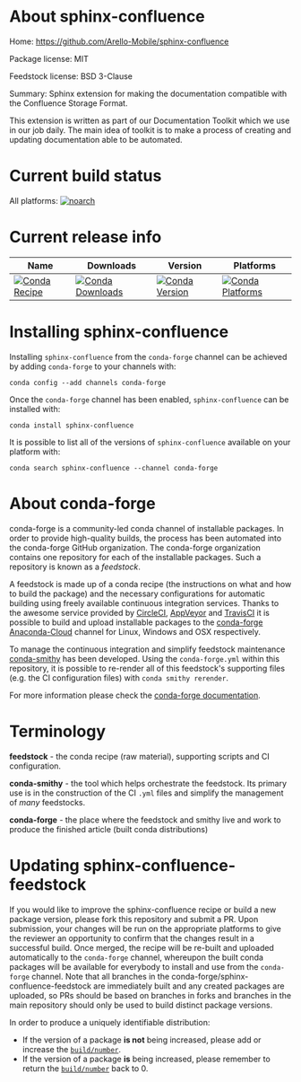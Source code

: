 About sphinx-confluence
=======================

Home: https://github.com/Arello-Mobile/sphinx-confluence

Package license: MIT

Feedstock license: BSD 3-Clause

Summary: Sphinx extension for making the documentation compatible with the Confluence Storage Format.

This extension is written as part of our Documentation Toolkit which
we use in our job daily. The main idea of toolkit is to make a process
of creating and updating documentation able to be automated.


Current build status
====================

All platforms:
[![noarch](https://img.shields.io/circleci/project/github/conda-forge/sphinx-confluence-feedstock/master.svg?label=noarch)](https://circleci.com/gh/conda-forge/sphinx-confluence-feedstock)

Current release info
====================

| Name | Downloads | Version | Platforms |
| --- | --- | --- | --- |
| [![Conda Recipe](https://img.shields.io/badge/recipe-sphinx--confluence-green.svg)](https://anaconda.org/conda-forge/sphinx-confluence) | [![Conda Downloads](https://img.shields.io/conda/dn/conda-forge/sphinx-confluence.svg)](https://anaconda.org/conda-forge/sphinx-confluence) | [![Conda Version](https://img.shields.io/conda/vn/conda-forge/sphinx-confluence.svg)](https://anaconda.org/conda-forge/sphinx-confluence) | [![Conda Platforms](https://img.shields.io/conda/pn/conda-forge/sphinx-confluence.svg)](https://anaconda.org/conda-forge/sphinx-confluence) |

Installing sphinx-confluence
============================

Installing `sphinx-confluence` from the `conda-forge` channel can be achieved by adding `conda-forge` to your channels with:

```
conda config --add channels conda-forge
```

Once the `conda-forge` channel has been enabled, `sphinx-confluence` can be installed with:

```
conda install sphinx-confluence
```

It is possible to list all of the versions of `sphinx-confluence` available on your platform with:

```
conda search sphinx-confluence --channel conda-forge
```


About conda-forge
=================

conda-forge is a community-led conda channel of installable packages.
In order to provide high-quality builds, the process has been automated into the
conda-forge GitHub organization. The conda-forge organization contains one repository
for each of the installable packages. Such a repository is known as a *feedstock*.

A feedstock is made up of a conda recipe (the instructions on what and how to build
the package) and the necessary configurations for automatic building using freely
available continuous integration services. Thanks to the awesome service provided by
[CircleCI](https://circleci.com/), [AppVeyor](http://www.appveyor.com/)
and [TravisCI](https://travis-ci.org/) it is possible to build and upload installable
packages to the [conda-forge](https://anaconda.org/conda-forge)
[Anaconda-Cloud](http://docs.anaconda.org/) channel for Linux, Windows and OSX respectively.

To manage the continuous integration and simplify feedstock maintenance
[conda-smithy](http://github.com/conda-forge/conda-smithy) has been developed.
Using the ``conda-forge.yml`` within this repository, it is possible to re-render all of
this feedstock's supporting files (e.g. the CI configuration files) with ``conda smithy rerender``.

For more information please check the [conda-forge documentation](https://conda-forge.org/docs/).

Terminology
===========

**feedstock** - the conda recipe (raw material), supporting scripts and CI configuration.

**conda-smithy** - the tool which helps orchestrate the feedstock.
                   Its primary use is in the construction of the CI ``.yml`` files
                   and simplify the management of *many* feedstocks.

**conda-forge** - the place where the feedstock and smithy live and work to
                  produce the finished article (built conda distributions)


Updating sphinx-confluence-feedstock
====================================

If you would like to improve the sphinx-confluence recipe or build a new
package version, please fork this repository and submit a PR. Upon submission,
your changes will be run on the appropriate platforms to give the reviewer an
opportunity to confirm that the changes result in a successful build. Once
merged, the recipe will be re-built and uploaded automatically to the
`conda-forge` channel, whereupon the built conda packages will be available for
everybody to install and use from the `conda-forge` channel.
Note that all branches in the conda-forge/sphinx-confluence-feedstock are
immediately built and any created packages are uploaded, so PRs should be based
on branches in forks and branches in the main repository should only be used to
build distinct package versions.

In order to produce a uniquely identifiable distribution:
 * If the version of a package **is not** being increased, please add or increase
   the [``build/number``](http://conda.pydata.org/docs/building/meta-yaml.html#build-number-and-string).
 * If the version of a package **is** being increased, please remember to return
   the [``build/number``](http://conda.pydata.org/docs/building/meta-yaml.html#build-number-and-string)
   back to 0.